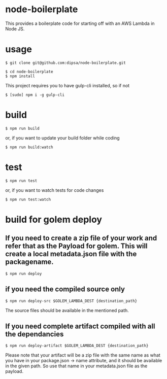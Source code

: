 # node-boilerplate

This provides a boilerplate code for starting off with an AWS Lambda in Node JS.

# usage

```shell
$ git clone git@github.com:dipsa/node-boilerplate.git
```

```shell
$ cd node-boilerplate
$ npm install
```

This project requires you to have gulp-cli installed, so if not

```shell
$ [sudo] npm i -g gulp-cli
```

# build

```shell
$ npm run build
```

or, if you want to update your build folder while coding

```shell
$ npm run build:watch
```

# test

```shell
$ npm run test
```

or, if you want to watch tests for code changes

```shell
$ npm run test:watch
```

# build for golem deploy

## If you need to create a zip file of your work and refer that as the Payload for golem. This will create a local metadata.json file with the packagename.

```shell
$ npm run deploy
```

## if you need the compiled source only

```shell
$ npm run deploy-src $GOLEM_LAMBDA_DEST {destination_path}
```

The source files should be available in the mentioned path.

## If you need complete artifact compiled with all the dependancies

```shell
$ npm run deploy-artifact $GOLEM_LAMBDA_DEST {destination_path}
```

Please note that your artifact will be a zip file with the same name as what you have in your package.json -> name attribute, and it should be available in the given path. So use that name in your metadata.json file as the payload.
